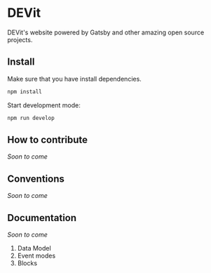 # DEVit
DEVit's website powered by Gatsby and other amazing open source projects.

## Install

Make sure that you have install dependencies.

```sh
npm install
```

Start development mode:

```sh
npm run develop
```

## How to contribute

*Soon to come*

## Conventions

*Soon to come*

## Documentation

*Soon to come*

1. Data Model
2. Event modes
3. Blocks
